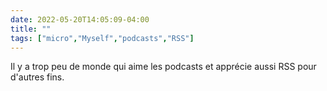 ---date: 2022-05-20T14:05:09-04:00title: ""tags: ["micro","Myself","podcasts","RSS"]---Il y a trop peu de monde qui aime les podcasts et apprécie aussi RSS pour d'autres fins.